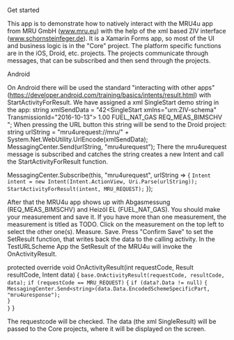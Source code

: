 Get started

This app is to demonstrate how to natively interact with the MRU4u app from MRU GmbH (www.mru.eu) with the help of the xml based ZIV interface (www.schornsteinfeger.de). It is a Xamarin Forms app, so most of the UI and business logic is in the "Core" project. The platform specific functions are in the iOS, Droid, etc. projects. The projects communicate through messages, that can be subscribed and then send through the projects.

Android

On Android there will be used the standard "interacting with other apps" (https://developer.android.com/training/basics/intents/result.html) with StartActivityForResult. We have assigned a xml SingleStart demo string in the app:
string xmlSendData = "42<?xml version=\"1.0\" encoding=\"utf-8\"?><SingleStart xmlns=\"urn:ZIV-schema\" TransmissionId=\"2016-10-13\"> <Version>1.00</Version> <FuelId>FUEL_NAT_GAS</FuelId> <RequiredMeasurements>REQ_MEAS_BIMSCHV</RequiredMeasurements> </SingleStart>";
When pressing the URL button this string will be send to the Droid project:
string urlString = "mru4urequest://mru/" + System.Net.WebUtility.UrlEncode(xmlSendData);
MessagingCenter.Send<string>(urlString, "mru4urequest");
There the mru4urequest message is subscribed and catches the string creates a new Intent and call the StartActivityForResult function.

MessagingCenter.Subscribe<string>(this, "mru4urequest", urlString =>
{
  `Intent intent = new Intent(Intent.ActionView, Uri.Parse(urlString));`
  `StartActivityForResult(intent, MRU_REQUEST);`
});

After that the MRU4u app shows up with Abgasmessung (REQ_MEAS_BIMSCHV) and Heizöl EL (FUEL_NAT_GAS). You should make your measurement and save it. If you have more than one measurement, the measurement is titled as TODO. Click on the measurement on the top left to select the other one(s). Measure. Save. Press "Confirm Save" to set the SetResult function, that writes back the data to the calling activity.
In the TestURLScheme App the SetResult of the MRU4u will invoke the OnActivityResult.

protected override void OnActivityResult(int requestCode, Result resultCode, Intent data)
{
`base.OnActivityResult(requestCode, resultCode, data);`
`if (requestCode == MRU_REQUEST)`
`{`
    `if (data?.Data != null)`
    `{`
        `MessagingCenter.Send<string>(data.Data.EncodedSchemeSpecificPart, "mru4uresponse");`    
    `}`          
`}`
}

The requestcode will be checked. The data (the xml SingleResult) will be passed to the Core projects, where it will be displayed on the screen.
